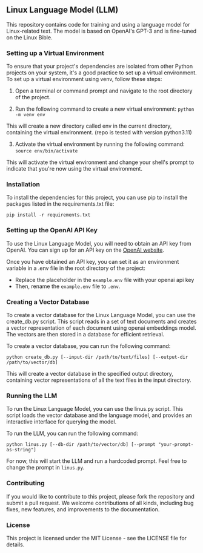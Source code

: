 ## Linux Language Model (LLM)
This repository contains code for training and using a language model for Linux-related text. The model is based on OpenAI's GPT-3 and is fine-tuned on the Linux Bible.

### Setting up a Virtual Environment
To ensure that your project's dependencies are isolated from other Python projects on your system, it's a good practice to set up a virtual environment. To set up a virtual environment using venv, follow these steps:

1. Open a terminal or command prompt and navigate to the root directory of the project.

2. Run the following command to create a new virtual environment:
 `python -m venv env`

This will create a new directory called env in the current directory, containing the virtual environment. (repo is tested with version python3.11)

3. Activate the virtual environment by running the following command:
`source env/bin/activate` 

This will activate the virtual environment and change your shell's prompt to indicate that you're now using the virtual environment.

### Installation
To install the dependencies for this project, you can use pip to install the packages listed in the requirements.txt file:

`pip install -r requirements.txt`

### Setting up the OpenAI API Key
To use the Linux Language Model, you will need to obtain an API key from OpenAI. You can sign up for an API key on the [OpenAI website](https://platform.openai.com/overview).

Once you have obtained an API key, you can set it as an environment variable in a .env file in the root directory of the project: 
- Replace the placeholder in the `example.env` file with your openai api key
- Then, rename the `example.env` file to `.env`.

### Creating a Vector Database
To create a vector database for the Linux Language Model, you can use the create_db.py script. This script reads in a set of text documents and creates a vector representation of each document using openai embeddings model. The vectors are then stored in a database for efficient retrieval.

To create a vector database, you can run the following command:

`python create_db.py [--input-dir /path/to/text/files] [--output-dir /path/to/vector/db]`

This will create a vector database in the specified output directory, containing vector representations of all the text files in the input directory.

### Running the LLM
To run the Linux Language Model, you can use the linus.py script. This script loads the vector database and the language model, and provides an interactive interface for querying the model.

To run the LLM, you can run the following command:

`python linus.py [--db-dir /path/to/vector/db] [--prompt "your-prompt-as-string"]`

For now, this will start the LLM and run a hardcoded prompt. Feel free to change the prompt in `linus.py`.

### Contributing
If you would like to contribute to this project, please fork the repository and submit a pull request. We welcome contributions of all kinds, including bug fixes, new features, and improvements to the documentation.

### License
This project is licensed under the MIT License - see the LICENSE file for details.
